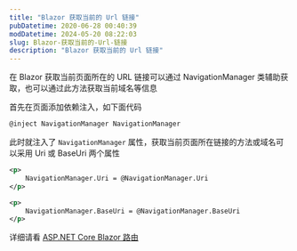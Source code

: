 ```yaml
---
title: "Blazor 获取当前的 Url 链接"
pubDatetime: 2020-06-28 00:40:39
modDatetime: 2024-05-20 08:22:03
slug: Blazor-获取当前的-Url-链接
description: "Blazor 获取当前的 Url 链接"
---
```





在 Blazor 获取当前页面所在的 URL 链接可以通过 NavigationManager 类辅助获取，也可以通过此方法获取当前域名等信息

<!--more-->


<!-- CreateTime:6/28/2020 8:40:39 AM -->



首先在页面添加依赖注入，如下面代码

```csharp
@inject NavigationManager NavigationManager
```

此时就注入了 `NavigationManager` 属性，获取当前页面所在链接的方法或域名可以采用 Uri 或 BaseUri 两个属性

```xml
<p>
	NavigationManager.Uri = @NavigationManager.Uri
</p>

<p>
	NavigationManager.BaseUri = @NavigationManager.BaseUri
</p>
```

详细请看 [ASP.NET Core Blazor 路由](https://docs.microsoft.com/zh-cn/aspnet/core/blazor/fundamentals/routing?view=aspnetcore-3.1)

